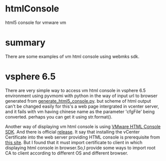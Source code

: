 # htmlConsole
html5 console for vmware vm

# summary
There are some examples of vm html console using webmks sdk.

# vsphere 6.5
There are very simple way to access vm html console in vsphere 6.5 environment using pyvmomi with python in the way of input url to browser generated from <a href="https://github.com/vmware/pyvmomi-community-samples/pull/342" >generate_html5_console.py</a>. but scheme of html output can't be changed easily for this's a web page intergrated in vcenter server, and it fails with vm having chinese name as the parameter 'cfgFile' being converted. perhaps you can get it using str.format().

Another way of displaying vm html console is using <a href="https://my.vmware.com/web/vmware/details?productId=491&downloadGroup=HTMLCONSOLESDK210" >VMware HTML Console SDK</a>. And there is official <a href="https://www.vmware.com/support/developer/html-console/html-console-21-releasenotes.html#compatibility" >release</a>. It say that installing the vCenter Certificate into the web server providing HTML console is prerequisite from <a href="http://vittoriop77.blogspot.hk/2016/03/vsphere-6-html-console.html#.WN0Z21x95Ny">this site</a>. But I found that it must import certificate to client in which displaying html console in browser.So,I provide some ways to import root CA to client according to different OS and different browser.

